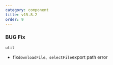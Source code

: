 ```yaml
---
category: component
title: v15.8.2
order: 9
---
```


### BUG Fix

`util`

- fix`downloadFile、selectFile`export path error
